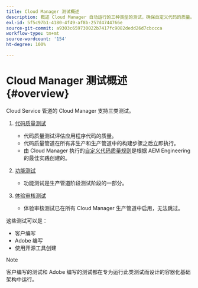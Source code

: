 ```yaml
---
title: Cloud Manager 测试概述
description: 概述 Cloud Manager 自动运行的三种类型的测试，确保自定义代码的质量。
exl-id: 5f5c97b1-4180-4f49-af8b-257d4744766e
source-git-commit: a9303c659730022b7417fc9082dedd26d7cbccca
workflow-type: tm+mt
source-wordcount: '154'
ht-degree: 100%

---
```



# Cloud Manager 测试概述 {#overview}

Cloud Service 管道的 Cloud Manager 支持三类测试。

1. [代码质量测试](/help/implementing/cloud-manager/code-quality-testing.md)

   * 代码质量测试评估应用程序代码的质量。
   * 代码质量管道在所有非生产和生产管道中的构建步骤之后立即执行。
   * 由 Cloud Manager 执行的[自定义代码质量规则](/help/implementing/cloud-manager/custom-code-quality-rules.md)是根据 AEM Engineering 的最佳实践创建的。

1. [功能测试](/help/implementing/cloud-manager/functional-testing.md)

   * 功能测试是生产管道阶段测试阶段的一部分。

1. [体验审核测试](/help/implementing/cloud-manager/experience-audit-testing.md)

   * 体验审核测试已在所有 Cloud Manager 生产管道中启用，无法跳过。

这些测试可以是：

* 客户编写
* Adobe 编写
* 使用开源工具创建

>[!NOTE]
>
> 客户编写的测试和 Adobe 编写的测试都在专为运行此类测试而设计的容器化基础架构中运行。
